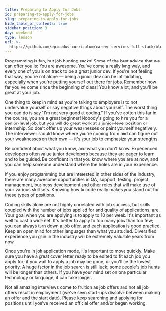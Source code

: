 ```yaml
---
title: Preparing to Apply for Jobs
id: preparing-to-apply-for-jobs
slug: preparing-to-apply-for-jobs
hide_table_of_contents: true
sidebar_position: 3
day: weekend
type: lesson
url: >-
  https://github.com/epicodus-curriculum/career-services-full-stack/blob/main/preparing_to_apply.md
---
```


Programming is fun, but job hunting sucks! Some of the best advice that we can offer you is: You are awesome. You've come a really long way, and every one of you is on track to be a great junior dev. If you're not feeling that way, you're not alone — being a junior dev can be intimidating, especially when you're putting yourself out there for jobs. Remember how far you've come since the beginning of class! You know a lot, and you'll be great at your job.

One thing to keep in mind as you're talking to employers is to not undervalue yourself or say negative things about yourself. The worst thing you can do is say "I'm not very good at coding." If you've gotten this far in the course, you are a great beginner! Nobody's going to hire you for a senior-level job, but you will do great work at a junior-level position or internship. So don't offer up your weaknesses or paint yourself negatively. The interviewer should know where you're coming from and can figure out your weaknesses on their own — it's your job to emphasize your strengths.

Be confident about what you know, and what you don't know. Experienced developers often value junior developers because they are eager to learn and to be guided. Be confident in that you know where you are at now, and you can help someone understand where the holes are in your experience.

If you enjoy programming but are interested in other sides of the industry, there are many awesome opportunities in QA, support, testing, project management, business development and other roles that will make use of your various skill sets. Knowing how to code really makes you stand out for these types of positions.

Coding skills alone are not highly correlated with job success, but skills coupled with the number of jobs applied for and quality of applications, are. Your goal when you are applying is to apply to 10 per week. It's important as well to cast a wide net. It's better to apply to too many jobs than too few; you can always turn down a job offer, and each application is good practice. Keep an open mind for other languages than what you studied. Diversified experience you gain in the industry will be extremely valuable years from now. 

Once you're in job application mode, it's important to move quickly. Make sure you have a great cover letter ready to be edited to fit each job you apply for; if you wait to apply a job may be gone, or you'll be the lowest priority.  A huge factor in the job search is still luck; some people's job hunts will be longer than others. If you have your mind set on one particular technology or language, it can take longer.

Not all amazing interviews come to fruition as job offers and not all job offers result in employment (we've seen start-ups dissolve between making an offer and the start date). Please keep searching and applying for positions until you've received an official offer and/or begun working.
